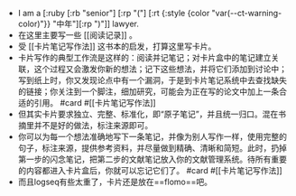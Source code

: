 - I am a [:ruby [:rb "senior"] [:rp "("] [:rt {:style {color "var(--ct-warning-color)"}} "中年"][:rp ")"]] lawyer.
- 在这里主要写一些 [[阅读记录]] 。
- 受 [[卡片笔记写作法]] 这书本的启发，打算这里写卡片。
- 卡片写作的典型工作流是这样的：阅读并记笔记；对卡片盒中的笔记建立关联，这个过程又会激发你新的想法；记下这些想法，并将它们添加到讨论中；写到纸上时，你又发现论点中有一个漏洞，于是到卡片笔记系统中去查找缺失的链接；你关注到一个脚注，细加研究，可能会为正在写的论文中加上一条合适的引用。 #card #[[卡片笔记写作法]]
- 但其实卡片要求独立、完整、标准化，即“原子笔记”，并且统一归口。混在书摘里并不是好的做法，标注来源即可。
- 你可以为每一个想法准确地写下一条笔记，并像为别人写作一样，使用完整的句子，标注来源，提供参考资料，并尽量做到精确、清晰和简短。此时，扔掉第一步的闪念笔记，把第二步的文献笔记放入你的文献管理系统。待所有重要的内容都进入卡片盒后，你就可以忘记它们了。 #card #[[卡片笔记写作法]]
- 而且logseq有些太重了，卡片还是放在==flomo==吧。